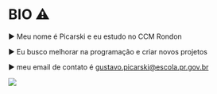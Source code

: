 # BIO ⚠️
▶️ Meu nome é Picarski e eu estudo no CCM Rondon

▶️ Eu busco melhorar na programação e criar novos projetos

▶️ meu email de contato é gustavo.picarski@escola.pr.gov.br

![](https://img.shields.io/badge/Scratch-4D97FF?style=for-the-badge&logo=Scratch&logoColor=white)
